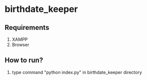 # birthdate_keeper

## Requirements
1. XAMPP
2. Browser

## How to run?
1. type command "python index.py" in birthdate_keeper directory